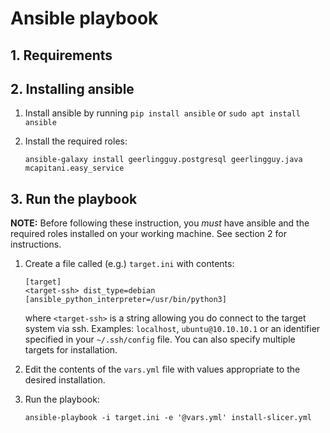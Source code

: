 # Ansible playbook

## 1. Requirements

## 2. Installing ansible

1.  Install ansible by running `pip install ansible` or `sudo apt install ansible`

2.  Install the required roles:

        ansible-galaxy install geerlingguy.postgresql geerlingguy.java mcapitani.easy_service

## 3. Run the playbook

**NOTE:** Before following these instruction, you _must_ have ansible and the required roles installed on your working machine.
See section 2 for instructions.

1.  Create a file called (e.g.) `target.ini` with contents:

        [target]
        <target-ssh> dist_type=debian [ansible_python_interpreter=/usr/bin/python3]

    where `<target-ssh>` is a string allowing you do connect to the target system via ssh.
    Examples: `localhost`, `ubuntu@10.10.10.1` or an identifier specified in your `~/.ssh/config` file.
    You can also specify multiple targets for installation.

2.  Edit the contents of the `vars.yml` file with values appropriate to the desired installation.

3.  Run the playbook:

        ansible-playbook -i target.ini -e '@vars.yml' install-slicer.yml
